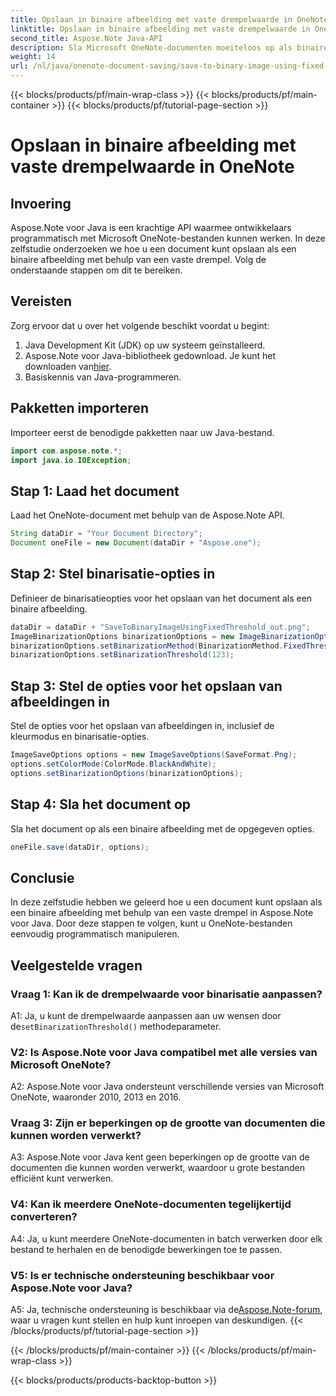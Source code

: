 ```yaml
---
title: Opslaan in binaire afbeelding met vaste drempelwaarde in OneNote
linktitle: Opslaan in binaire afbeelding met vaste drempelwaarde in OneNote
second_title: Aspose.Note Java-API
description: Sla Microsoft OneNote-documenten moeiteloos op als binaire afbeeldingen met behulp van een vaste drempelwaarde met Aspose.Note Java. Verbeter uw mogelijkheden voor bestandsmanipulatie in OneNote.
weight: 14
url: /nl/java/onenote-document-saving/save-to-binary-image-using-fixed-threshold/
---
```


{{< blocks/products/pf/main-wrap-class >}}
{{< blocks/products/pf/main-container >}}
{{< blocks/products/pf/tutorial-page-section >}}

# Opslaan in binaire afbeelding met vaste drempelwaarde in OneNote

## Invoering

Aspose.Note voor Java is een krachtige API waarmee ontwikkelaars programmatisch met Microsoft OneNote-bestanden kunnen werken. In deze zelfstudie onderzoeken we hoe u een document kunt opslaan als een binaire afbeelding met behulp van een vaste drempel. Volg de onderstaande stappen om dit te bereiken.

## Vereisten

Zorg ervoor dat u over het volgende beschikt voordat u begint:

1. Java Development Kit (JDK) op uw systeem geïnstalleerd.
2.  Aspose.Note voor Java-bibliotheek gedownload. Je kunt het downloaden van[hier](https://releases.aspose.com/note/java/).
3. Basiskennis van Java-programmeren.

## Pakketten importeren

Importeer eerst de benodigde pakketten naar uw Java-bestand.

```java
import com.aspose.note.*;
import java.io.IOException;
```

## Stap 1: Laad het document

Laad het OneNote-document met behulp van de Aspose.Note API.

```java
String dataDir = "Your Document Directory";
Document oneFile = new Document(dataDir + "Aspose.one");
```

## Stap 2: Stel binarisatie-opties in

Definieer de binarisatieopties voor het opslaan van het document als een binaire afbeelding.

```java
dataDir = dataDir + "SaveToBinaryImageUsingFixedThreshold_out.png";
ImageBinarizationOptions binarizationOptions = new ImageBinarizationOptions();
binarizationOptions.setBinarizationMethod(BinarizationMethod.FixedThreshold);
binarizationOptions.setBinarizationThreshold(123);
```

## Stap 3: Stel de opties voor het opslaan van afbeeldingen in

Stel de opties voor het opslaan van afbeeldingen in, inclusief de kleurmodus en binarisatie-opties.

```java
ImageSaveOptions options = new ImageSaveOptions(SaveFormat.Png);
options.setColorMode(ColorMode.BlackAndWhite);
options.setBinarizationOptions(binarizationOptions);
```

## Stap 4: Sla het document op

Sla het document op als een binaire afbeelding met de opgegeven opties.

```java
oneFile.save(dataDir, options);
```

## Conclusie

In deze zelfstudie hebben we geleerd hoe u een document kunt opslaan als een binaire afbeelding met behulp van een vaste drempel in Aspose.Note voor Java. Door deze stappen te volgen, kunt u OneNote-bestanden eenvoudig programmatisch manipuleren.

## Veelgestelde vragen

### Vraag 1: Kan ik de drempelwaarde voor binarisatie aanpassen?

 A1: Ja, u kunt de drempelwaarde aanpassen aan uw wensen door de`setBinarizationThreshold()` methodeparameter.

### V2: Is Aspose.Note voor Java compatibel met alle versies van Microsoft OneNote?

A2: Aspose.Note voor Java ondersteunt verschillende versies van Microsoft OneNote, waaronder 2010, 2013 en 2016.

### Vraag 3: Zijn er beperkingen op de grootte van documenten die kunnen worden verwerkt?

A3: Aspose.Note voor Java kent geen beperkingen op de grootte van de documenten die kunnen worden verwerkt, waardoor u grote bestanden efficiënt kunt verwerken.

### V4: Kan ik meerdere OneNote-documenten tegelijkertijd converteren?

A4: Ja, u kunt meerdere OneNote-documenten in batch verwerken door elk bestand te herhalen en de benodigde bewerkingen toe te passen.

### V5: Is er technische ondersteuning beschikbaar voor Aspose.Note voor Java?

 A5: Ja, technische ondersteuning is beschikbaar via de[Aspose.Note-forum](https://forum.aspose.com/c/note/28), waar u vragen kunt stellen en hulp kunt inroepen van deskundigen.
{{< /blocks/products/pf/tutorial-page-section >}}

{{< /blocks/products/pf/main-container >}}
{{< /blocks/products/pf/main-wrap-class >}}

{{< blocks/products/products-backtop-button >}}
